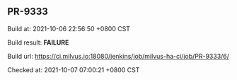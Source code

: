<h2><a name="pr-9333" class="anchor" href="#pr-9333" rel="nofollow" aria-hidden="true"><span class="octicon octicon-link"></span></a>PR-9333</h2>

<p>Build at: 2021-10-06 22:56:50 +0800 CST</p>

<p>Build result: <strong>FAILURE</strong></p>

<p>Build url: <a href="https://ci.milvus.io:18080/jenkins/job/milvus-ha-ci/job/PR-9333/6/" rel="nofollow">https://ci.milvus.io:18080/jenkins/job/milvus-ha-ci/job/PR-9333/6/</a></p>

<p>Checked at: 2021-10-07 07:00:21 +0800 CST</p>

